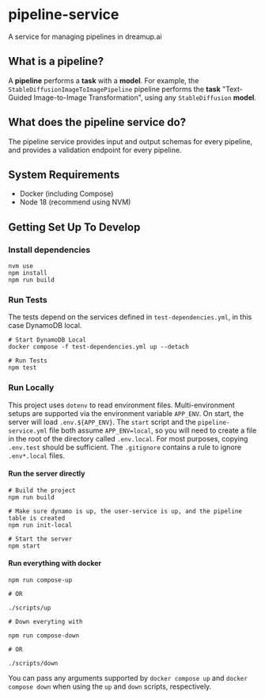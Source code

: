 # pipeline-service
A service for managing pipelines in dreamup.ai

## What is a pipeline?

A **pipeline** performs a **task** with a **model**.  For example, the `StableDiffusionImageToImagePipeline` pipeline performs the **task** "Text-Guided Image-to-Image Transformation", using any `StableDiffusion` **model**.

## What does the pipeline service do?

The pipeline service provides input and output schemas for every pipeline, and provides a validation endpoint for every pipeline.

## System Requirements

- Docker (including Compose)
- Node 18 (recommend using NVM)

## Getting Set Up To Develop

### Install dependencies

```shell
nvm use
npm install
npm run build
```

### Run Tests

The tests depend on the services defined in `test-dependencies.yml`, in this case DynamoDB local.

```shell
# Start DynamoDB Local
docker compose -f test-dependencies.yml up --detach

# Run Tests
npm test
```

### Run Locally

This project uses `dotenv` to read environment files. Multi-environment setups are supported via the environment variable `APP_ENV`. On start, the server will load `.env.${APP_ENV}`. The `start` script and the `pipeline-service.yml` file both assume `APP_ENV=local`, so you will need to create a file in the root of the directory called `.env.local`. For most purposes, copying `.env.test` should be sufficient. The `.gitignore` contains a rule to ignore `.env*.local` files.

#### Run the server directly

```shell
# Build the project
npm run build

# Make sure dynamo is up, the user-service is up, and the pipeline table is created
npm run init-local

# Start the server
npm start
```

#### Run everything with docker

```shell
npm run compose-up

# OR

./scripts/up

# Down everyting with

npm run compose-down

# OR

./scripts/down
```

You can pass any arguments supported by `docker compose up` and `docker compose down` when using the `up` and `down` scripts, respectively.